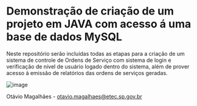 # Demonstração de criação de um projeto em JAVA com acesso á uma base de dados MySQL
Neste repositório serão incluídas todas as etapas para a criação de um sistema de controle de Ordens de Serviço com sistema de login e verificação de nível de usuário logado dentro do sistema, além de prover acesso á emissão de relatórios das ordens de serviços geradas.

![image](https://user-images.githubusercontent.com/64650961/130086159-1663e20b-530a-4bc2-b3da-56b2e612cf25.png)

Otávio Magalhães - otavio.magalhaes@etec.sp.gov.br
